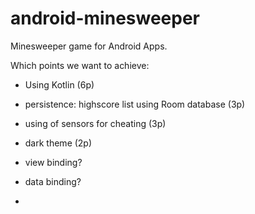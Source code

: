 # android-minesweeper

Minesweeper game for Android Apps.

Which points we want to achieve:
- Using Kotlin (6p)
- persistence: highscore list using Room database (3p)
- using of sensors for cheating (3p)
- dark theme (2p)

- view binding?
- data binding?
- 
